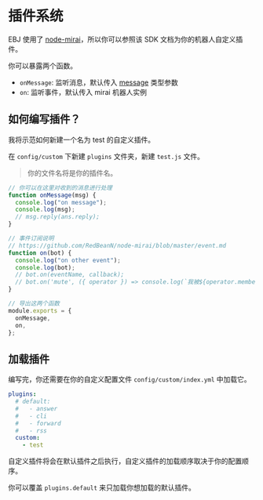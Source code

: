 # 插件系统

EBJ 使用了 [node-mirai](https://github.com/RedBeanN/node-mirai)，所以你可以参照该 SDK 文档为你的机器人自定义插件。

你可以暴露两个函数。

- `onMessage`: 监听消息，默认传入 [message](https://redbean.tech/node-mirai-sdk/global.html#message) 类型参数
- `on`: 监听事件，默认传入 mirai 机器人实例

## 如何编写插件？

我将示范如何新建一个名为 test 的自定义插件。

在 `config/custom` 下新建 `plugins` 文件夹，新建 `test.js` 文件。

> 你的文件名将是你的插件名。

```js
// 你可以在这里对收到的消息进行处理
function onMessage(msg) {
  console.log("on message");
  console.log(msg);
  // msg.reply(ans.reply);
}

// 事件订阅说明
// https://github.com/RedBeanN/node-mirai/blob/master/event.md
function on(bot) {
  console.log("on other event");
  console.log(bot);
  // bot.on(eventName, callback);
  // bot.on('mute', ({ operator }) => console.log(`我被${operator.memberName}禁言啦！`));
}

// 导出这两个函数
module.exports = {
  onMessage,
  on,
};
```

## 加载插件

编写完，你还需要在你的自定义配置文件 `config/custom/index.yml` 中加载它。

```yaml
plugins:
  # default:
  #   - answer
  #   - cli
  #   - forward
  #   - rss
  custom:
    - test
```

自定义插件将会在默认插件之后执行，自定义插件的加载顺序取决于你的配置顺序。

你可以覆盖 `plugins.default` 来只加载你想加载的默认插件。
